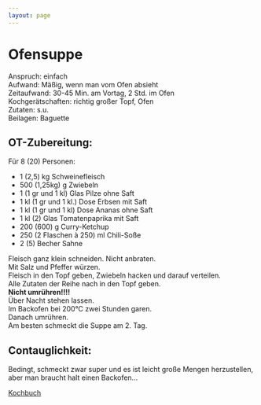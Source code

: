 ```yaml
---
layout: page
---
```


Ofensuppe
=========

Anspruch: einfach   
Aufwand: Mäßig, wenn man vom Ofen absieht   
Zeitaufwand: 30-45 Min. am Vortag, 2 Std. im Ofen   
Kochgerätschaften: richtig großer Topf, Ofen   
Zutaten: s.u.   
Beilagen: Baguette   

OT-Zubereitung:  
---------------

Für 8 (20) Personen:

* 1 (2,5) kg Schweinefleisch
* 500 (1,25kg) g Zwiebeln
* 1 (1 gr und 1 kl) Glas Pilze ohne Saft
* 1 kl (1 gr und 1 kl.) Dose Erbsen mit Saft
* 1 kl (1 gr und 1 kl) Dose Ananas ohne Saft
* 1 kl (2) Glas Tomatenpaprika mit Saft
* 200 (600) g Curry-Ketchup
* 250 (2 Flaschen à 250) ml Chili-Soße
* 2 (5) Becher Sahne

Fleisch ganz klein schneiden. Nicht anbraten.  
Mit Salz und Pfeffer würzen.  
Fleisch in den Topf geben, Zwiebeln hacken und darauf verteilen.  
Alle Zutaten der Reihe nach in den Topf geben.  
**Nicht umrühren!!!!**  
Über Nacht stehen lassen.  
Im Backofen bei 200°C zwei Stunden garen.  
Danach umrühren.  
Am besten schmeckt die Suppe am 2. Tag.  

Contauglichkeit:
----------------

Bedingt, schmeckt zwar super und es ist leicht große Mengen herzustellen, aber man braucht halt einen Backofen... 

[Kochbuch](Kochbuch)